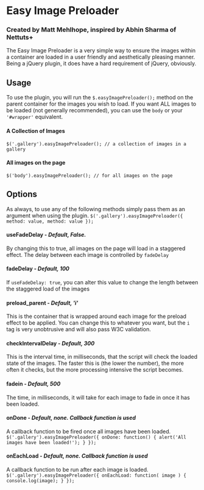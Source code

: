 # Easy Image Preloader
### Created by Matt Mehlhope, inspired by Abhin Sharma of Nettuts+

The Easy Image Preloader is a very simple way to ensure the images within a container are loaded in a user friendly and aesthetically pleasing manner. Being a jQuery plugin, it does have a hard requirement of jQuery, obviously.

## Usage
To use the plugin, you will run the `$.easyImagePreloader();` method on the parent container for the images you wish to load. If you want ALL images to be loaded (not generally recommended), you can use the `body` or your `'#wrapper'` equivalent.

#### A Collection of Images
`$('.gallery').easyImagePreloader(); // a collection of images in a gallery`
#### All images on the page
`$('body').easyImagePreloader(); // for all images on the page`

## Options
As always, to use any of the following methods simply pass them as an argument when using the plugin.
`$('.gallery').easyImagePreloader({
  method: value,
  method: value
});`

#### useFadeDelay - *Default, False.* 
By changing this to true, all images on the page will load in a staggered effect. The delay between each image is controlled by `fadeDelay`

#### fadeDelay - *Default, 100*
If `useFadeDelay: true`, you can alter this value to change the length between the staggered load of the images

#### preload_parent - *Default, 'i'*
This is the container that is wrapped around each image for the preload effect to be applied. You can change this to whatever you want, but the `i` tag is very unobtrusive and will also pass W3C validation.

#### checkIntervalDelay - *Default, 300*
This is the interval time, in milliseconds, that the script will check the loaded state of the images. The faster this is (the lower the number), the more often it checks, but the more processing intensive the script becomes.

#### fadein - *Default, 500*
The time, in milliseconds, it will take for each image to fade in once it has been loaded.

#### onDone - *Default, none. Callback function is used*
A callback function to be fired once all images have been loaded.
`$('.gallery').easyImagePreloader({
  onDone: function() { alert('All images have been loaded!'); }
});`

#### onEachLoad - *Default, none. Callback function is used*
A callback function to be run after each image is loaded.
`$('.gallery').easyImagePreloader({
  onEachLoad: function( image ) { console.log(image); }
});`